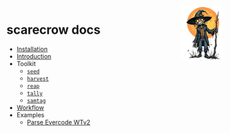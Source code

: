 <img style="float:right;width:100px;" src="../img/scarecrow.png" alt="scarecrow"/>

# scarecrow docs
* [Installation](installation.md)
* [Introduction](introduction.md)
* Toolkit
    * [`seed`](toolkit_seed.md)
    * [`harvest`](toolkit_harvest.md)
    * [`reap`](toolkit_reap.md)
    * [`tally`](toolkit_tally.md)
    * [`samtag`](toolkit_samtag.md)
* [Workflow](workflow.md)
* Examples
    * [Parse Evercode WTv2](example_evercode.md)